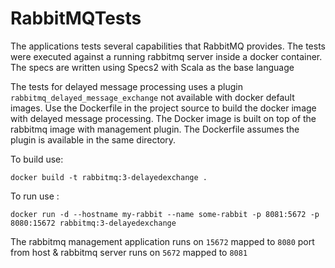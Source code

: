 # RabbitMQTests
The applications tests several capabilities that RabbitMQ provides. The tests were executed against a running rabbitmq server inside a docker
container. The specs are written using Specs2 with Scala as the base language

The tests for delayed message processing uses a plugin `rabbitmq_delayed_message_exchange` not available with docker default images. Use 
the Dockerfile in the project source to build the docker image with delayed message processing. The Docker image is built on top of the 
rabbitmq image with management plugin. The Dockerfile assumes the plugin is available in the same directory.

To build use:

`docker build -t rabbitmq:3-delayedexchange .`

To run use :

`docker run -d --hostname my-rabbit --name some-rabbit -p 8081:5672 -p 8080:15672 rabbitmq:3-delayedexchange`

The rabbitmq management application runs on `15672` mapped to `8080` port from host & rabbitmq server runs on `5672` mapped to `8081`

